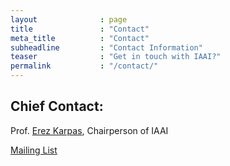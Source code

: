 ```yaml
---
layout              : page
title               : "Contact"
meta_title          : "Contact"
subheadline         : "Contact Information"
teaser              : "Get in touch with IAAI?"
permalink           : "/contact/"
---
```


## Chief Contact: ##
Prof. [Erez Karpas](mailto:karpase@technion.ac.il), Chairperson of IAAI

[Mailing List](https://groups.google.com/g/israeliassociationai)


